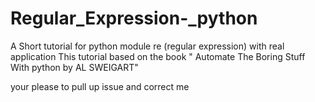# Regular_Expression-_python
A Short tutorial for python module re (regular expression) with real application 
This tutorial based on the book " Automate The Boring Stuff With python by AL SWEIGART"

your please to pull up issue and correct me
